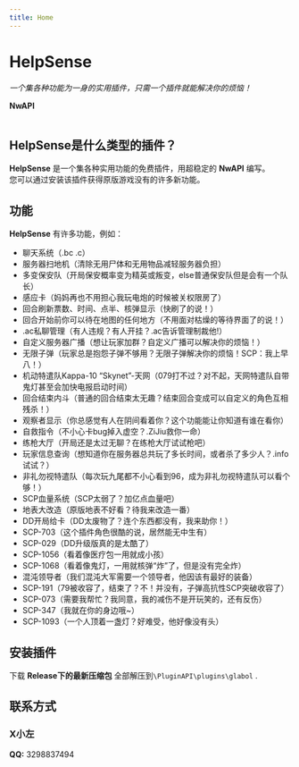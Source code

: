 ```yaml
---
title: Home
---
```


<h1>HelpSense</h1>
<i>一个集各种功能为一身的实用插件，只需一个插件就能解决你的烦恼！</i>

**NwAPI**
<br><br>

## HelpSense是什么类型的插件？
**HelpSense** 是一个集各种实用功能的免费插件，用超稳定的 **NwAPI** 编写。\
您可以通过安装该插件获得原版游戏没有的许多新功能。

## 功能
**HelpSense** 有许多功能，例如：
- 聊天系统（.bc .c）
- 服务器扫地机（清除无用尸体和无用物品减轻服务器负担）
- 多变保安队（开局保安概率变为精英或叛变，else普通保安队但是会有一个队长）
- 感应卡（妈妈再也不用担心我玩电炮的时候被关权限房了）
- 回合刷新票数、时间、点半、核弹显示（快刷了的说！）
- 回合开始前你可以待在地图的任何地方（不用面对枯燥的等待界面了的说！）
- .ac私聊管理（有人违规？有人开挂？.ac告诉管理制裁他!）
- 自定义服务器广播（想让玩家加群？自定义广播可以解决你的烦恼！）
- 无限子弹（玩家总是抱怨子弹不够用？无限子弹解决你的烦恼！SCP：我上早八！）
- 机动特遣队Kappa-10 “Skynet”-天网（079打不过？对不起，天网特遣队自带鬼灯甚至会加快电报启动时间）
- 回合结束内斗（普通的回合结束太无趣？结束回合变成可以自定义的角色互相残杀！）
- 观察者显示（你总感觉有人在阴间看着你？这个功能能让你知道有谁在看你）
- 自救指令（不小心卡bug掉入虚空？.ZiJiu救你一命）
- 练枪大厅（开局还是太过无聊？在练枪大厅试试枪吧）
- 玩家信息查询（想知道你在服务器总共玩了多长时间，或者杀了多少人？.info试试？）
- 非礼勿视特遣队（每次玩九尾都不小心看到96，成为非礼勿视特遣队可以看个够！）
- SCP血量系统（SCP太弱了？加亿点血量吧）
- 地表大改造（原版地表不好看？待我来改造一番）
- DD开局给卡（DD太废物了？连个东西都没有，我来助你！）
- SCP-703（这个插件角色很酷的说，居然能无中生有）
- SCP-029（DD升级版真的是太酷了）
- SCP-1056（看着像医疗包一用就成小孩）
- SCP-1068（看着像鬼灯，一用就核弹“炸”了，但是没有完全炸）
- 混沌领导者（我们混沌大军需要一个领导者，他因该有最好的装备）
- SCP-191（79被收容了，结束了？不！并没有，子弹高抗性SCP突破收容了）
- SCP-073（需要我帮忙？我同意，我的减伤不是开玩笑的，还有反伤）
- SCP-347（我就在你的身边哦~）
- SCP-1093（一个人顶着一盏灯？好难受，他好像没有头）


## 安装插件
 下载 **Release下的最新压缩包** 全部解压到`\PluginAPI\plugins\glabol` .

## 联系方式
### X小左
  **QQ:** 3298837494
